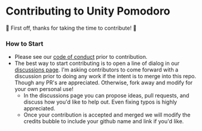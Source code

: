 # Contributing to Unity Pomodoro
🎉 First off, thanks for taking the time to contribute! 🎉

### How to Start
- Please see our [code of conduct](/CODE_OF_CONDUCT.md) prior to contribution.
- The best way to start contributing is to open a line of dialog in our [discussions page](https://github.com/adrian-miasik/unity-pomodoro/discussions). I'm asking contributors to come forward with a discussion prior to doing any work if the intent is to merge into this repo. Though any PR's are appreciated. Otherwise, fork away and modify for your own personal use!
  - In the discussions page you can propose ideas, pull requests, and discuss how you'd like to help out. Even fixing typos is highly appreciated.
  - Once your contribution is accepted and merged we will modify the credits bubble to include your github name and link if you'd like.
